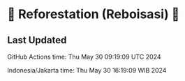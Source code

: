 
# 🌳 Reforestation (Reboisasi) 🌲

## Last Updated

GitHub Actions time: Thu May 30 09:19:09 UTC 2024

Indonesia/Jakarta time: Thu May 30 16:19:09 WIB 2024
